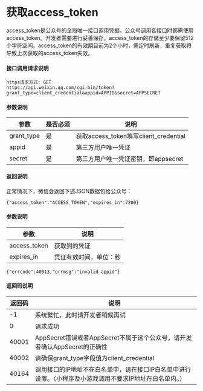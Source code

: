 # 获取access_token

access_token是公众号的全局唯一接口调用凭据，公众号调用各接口时都需使用access_token。开发者需要进行妥善保存。access_token的存储至少要保留512个字符空间。access_token的有效期目前为2个小时，需定时刷新，重复获取将导致上次获取的access_token失效。

#### 接口调用请求说明

```
https请求方式: GET
https://api.weixin.qq.com/cgi-bin/token?grant_type=client_credential&appid=APPID&secret=APPSECRET
```


#### 参数说明

| 参数	| 是否必须	| 说明 |
| --- | --- | --- |
| grant_type	| 是| 	获取access_token填写client_credential |
| appid	| 是	| 第三方用户唯一凭证|
| secret	| 是	| 第三方用户唯一凭证密钥，即appsecret|

#### 返回说明

正常情况下，微信会返回下述JSON数据包给公众号：

```
{"access_token":"ACCESS_TOKEN","expires_in":7200}
```

#### 参数说明
| 参数	| 说明 |
| --- | --- |
| access_token	| 获取到的凭证|
| expires_in	| 凭证有效时间，单位：秒|


```
{"errcode":40013,"errmsg":"invalid appid"}
```


#### 返回码说明

| 返回码	| 说明|
| --- | --- |
| -1	| 系统繁忙，此时请开发者稍候再试|
| 0	| 请求成功|
| 40001	| AppSecret错误或者AppSecret不属于这个公众号，请开发者确认AppSecret的正确性|
| 40002	| 请确保grant_type字段值为client_credential|
| 40164	| 调用接口的IP地址不在白名单中，请在接口IP白名单中进行设置。（小程序及小游戏调用不要求IP地址在白名单内。）|